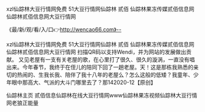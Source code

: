 xzl仙踪林大豆行情网免费
51大豆行情网仙踪林 贰佰
仙踪林果冻传媒贰佰信息网
仙踪林贰佰信息网大豆行情网


《最/新/观/看/入/口👉http://wencao66.com》--

xzl仙踪林大豆行情网免费
51大豆行情网仙踪林 贰佰
仙踪林果冻传媒贰佰信息网
仙踪林贰佰信息网大豆行情网
扫描QR码以支持Wendi，并为网站的发展做出贡献。
又见老屋有一支有关老屋的歌，在心里打了很久、很久的漩涡，一直没有唱出来。今年春节，我终于在侄儿的陪同下回了一趟老屋。天！这是那栋我熟悉的亲切的热闹的、生我长我、陪伴了我十八年的老屋么？怎么这般的低矮？我童年、少年眼中那高大、气派的大斗门哪里去了？那142020-12【原创】





仙踪林主页 贰佰信息仙踪林在线大豆行情网www仙踪林果冻视频仙踪林大豆行情网老狼正能量
